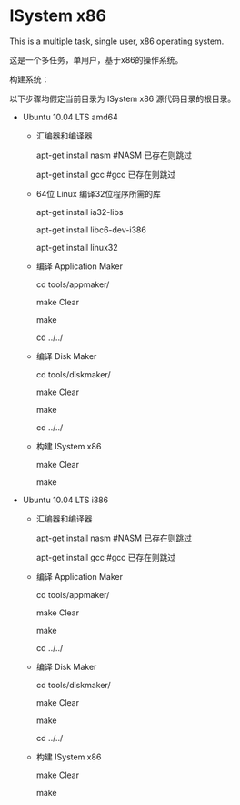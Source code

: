 ISystem x86
===========

This is a multiple task, single user, x86 operating system.

这是一个多任务，单用户，基于x86的操作系统。


构建系统：

以下步骤均假定当前目录为 ISystem x86 源代码目录的根目录。
	

* Ubuntu 10.04 LTS amd64
	* 汇编器和编译器

		apt-get install nasm	#NASM 已存在则跳过

		apt-get install gcc		#gcc  已存在则跳过	


	* 64位 Linux 编译32位程序所需的库

		apt-get install ia32-libs

		apt-get install libc6-dev-i386

		apt-get install linux32


	* 编译 Application Maker

		cd tools/appmaker/

		make Clear

		make

		cd ../../


	* 编译 Disk Maker

		cd tools/diskmaker/

		make Clear

		make

		cd ../../


	* 构建 ISystem x86

		make Clear

		make






* Ubuntu 10.04 LTS i386
	* 汇编器和编译器

		apt-get install nasm	#NASM 已存在则跳过

		apt-get install gcc		#gcc  已存在则跳过	


	* 编译 Application Maker

		cd tools/appmaker/

		make Clear

		make

		cd ../../


	* 编译 Disk Maker

		cd tools/diskmaker/

		make Clear

		make

		cd ../../

	* 构建 ISystem x86

		make Clear

		make
